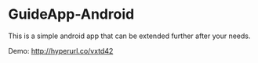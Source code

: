 # GuideApp-Android
This is a simple android app that can be extended further after your needs.

Demo:
http://hyperurl.co/vxtd42


